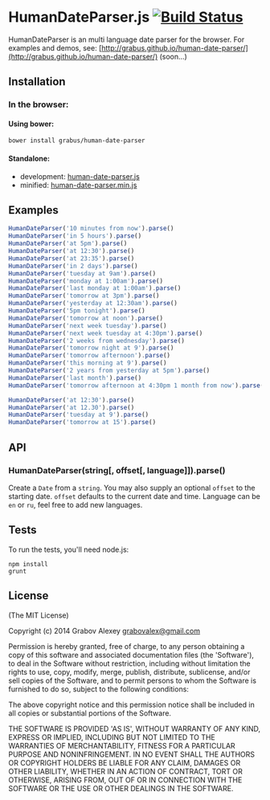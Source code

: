 # HumanDateParser.js [![Build Status](https://secure.travis-ci.org/grabus/human-date-parser.png?branch=master)](http://travis-ci.org/grabus/human-date-parser)

HumanDateParser is an multi language date parser for the browser. For examples and demos, see: [http://grabus.github.io/human-date-parser/](http://grabus.github.io/human-date-parser/) (soon...)

## Installation

### In the browser:

#### Using bower:

    bower install grabus/human-date-parser

#### Standalone:

* development: [human-date-parser.js](https://raw.github.com/grabus/human-date-parser/master/build/human-date-parser.js)
* minified: [human-date-parser.min.js](https://raw.github.com/grabus/human-date-parser/master/build/human-date-parser.min.js)

## Examples

```js
HumanDateParser('10 minutes from now').parse()
HumanDateParser('in 5 hours').parse()
HumanDateParser('at 5pm').parse()
HumanDateParser('at 12:30').parse()
HumanDateParser('at 23:35').parse()
HumanDateParser('in 2 days').parse()
HumanDateParser('tuesday at 9am').parse()
HumanDateParser('monday at 1:00am').parse()
HumanDateParser('last monday at 1:00am').parse()
HumanDateParser('tomorrow at 3pm').parse()
HumanDateParser('yesterday at 12:30am').parse()
HumanDateParser('5pm tonight').parse()
HumanDateParser('tomorrow at noon').parse()
HumanDateParser('next week tuesday').parse()
HumanDateParser('next week tuesday at 4:30pm').parse()
HumanDateParser('2 weeks from wednesday').parse()
HumanDateParser('tomorrow night at 9').parse()
HumanDateParser('tomorrow afternoon').parse()
HumanDateParser('this morning at 9').parse()
HumanDateParser('2 years from yesterday at 5pm').parse()
HumanDateParser('last month').parse()
HumanDateParser('tomorrow afternoon at 4:30pm 1 month from now').parse()

HumanDateParser('at 12:30').parse()
HumanDateParser('at 12.30').parse()
HumanDateParser('tuesday at 9').parse()
HumanDateParser('tomorrow at 15').parse()
```

## API

### HumanDateParser(string[, offset[, language]]).parse()

Create a `Date` from a `string`. You may also supply an optional `offset` to the starting date. `offset` defaults to the current date and time.
Language can be `en` or `ru`, feel free to add new languages.

## Tests

To run the tests, you'll need node.js:

    npm install
    grunt


## License

(The MIT License)

Copyright (c) 2014 Grabov Alexey <grabovalex@gmail.com>

Permission is hereby granted, free of charge, to any person obtaining a copy of this software and associated documentation files (the 'Software'), to deal in the Software without restriction, including without limitation the rights to use, copy, modify, merge, publish, distribute, sublicense, and/or sell copies of the Software, and to permit persons to whom the Software is furnished to do so, subject to the following conditions:

The above copyright notice and this permission notice shall be included in all copies or substantial portions of the Software.

THE SOFTWARE IS PROVIDED 'AS IS', WITHOUT WARRANTY OF ANY KIND, EXPRESS OR IMPLIED, INCLUDING BUT NOT LIMITED TO THE WARRANTIES OF MERCHANTABILITY, FITNESS FOR A PARTICULAR PURPOSE AND NONINFRINGEMENT. IN NO EVENT SHALL THE AUTHORS OR COPYRIGHT HOLDERS BE LIABLE FOR ANY CLAIM, DAMAGES OR OTHER LIABILITY, WHETHER IN AN ACTION OF CONTRACT, TORT OR OTHERWISE, ARISING FROM, OUT OF OR IN CONNECTION WITH THE SOFTWARE OR THE USE OR OTHER DEALINGS IN THE SOFTWARE.
